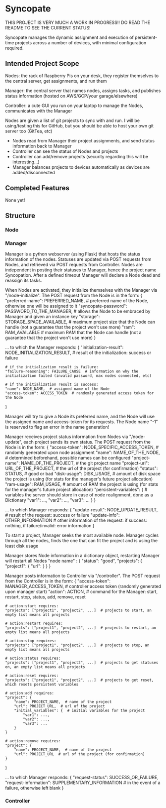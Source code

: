 # Syncopate

THIS PROJECT IS VERY MUCH A WORK IN PROGRESS!! DO READ THE README TO SEE THE CURRENT STATUS!

Syncopate manages the dynamic assignment and execution of persistent-time projects across a number of devices, with minimal configuration required.

## Intended Project Scope
Nodes: the rack of Raspberry Pis on your desk, they register themselves to the central server, get assignments, and run them

Manager: the central server that names nodes, assigns tasks, and publishes status information (hosted on AWS/GCP/your garage/elsewhere)

Controller: a cute GUI you run on your laptop to manage the Nodes, communicates with the Manager

Nodes are given a list of git projects to sync with and run. I will be using/testing this for GitHub, but you should be able to host your own git server too (GitTea, etc)
- Nodes read from Manager their project assignments, and send status information back to Manager
- Controller can see the status of Nodes and projects
- Controller can add/remove projects (security regarding this will be interesting...)
- Manager balances projects to devices automatically as devices are added/disconnected

## Completed Features
None yet!

## Structure

### Node


### Manager
Manager is a python webserver (using Flask) that hosts the status information of the nodes. Statuses are updated via POST requests from Nodes, and retrieved via POST requests from Controller. Nodes are independent in posting their statuses to Manager, hence the project name Syncopation. After a defined timeout Manager will declare a Node dead and reassign its tasks.

When Nodes are activated, they initialize themselves with the Manager via "/node-initialize". The POST request from the Node is in the form:
{
    "preferred-name": PREFERRED_NAME,  # preferred name of the Node, otherwise one will be assigned to it
    "syncopate-password": PASSWORD_TO_THE_MANAGER,  # allows the Node to be embraced by Manager and given an instance key
    "storage": STORAGE_SPACE_AVAILABLE,  # maximum project size that the Node can handle (not a guarantee that the project won't use more)
    "ram": RAM_AVAILABLE  # maximum RAM that the Node can handle (not a guarantee that the project won't use more)
}

... to which the Manager responds:
{
    "initialization-result": NODE_INITIALIZATION_RESULT,  # result of the initialization: success or failure
    
    # if the initialization result is failure:
    "failure-reasoning": FAILURE_CAUSE  # information on why the initialization failed (invalid password, max nodes connected, etc)
    
    # if the initialization result is success:
    "name": NODE_NAME,  # assigned name of the Node
    "access-token": ACCESS_TOKEN  # randomly generated access token for the Node
}

Manager will try to give a Node its preferred name, and the Node will use the assigned name and access-token for its requests.
The Node name "-1" is reserved to flag an error in the name generation!

Manager receives project status information from Nodes via "/node-update", each project sends its own status. The POST request from the Node is in the form:
{
    "access-token": NODE_SPECIFIC_ACCESS_TOKEN,  # randomly generated upon node assignment
    "name": NAME_OF_THE_NODE,  # determined beforehand, possible names can be configured
    "project-name": NAME_OF_THE_PROJECT,  # the git project name
    "project-url": URL_OF_THE_PROJECT,  # the url of the project (for confirmation)
    "status": STATUS,  # good or bad
    "disk-usage": DISK_USAGE,  # amount of disk space the project is using (for stats for the manager's future project allocation)
    "ram-usage": RAM_USAGE,  # amount of RAM the project is using (for stats for the manager's future project allocation)
    "persistent-variables": {  # variables the server should store in case of node realignment, done as a Dictionary
        "var1": ...,
        "var2": ...,
        "var3": ...
    }
}

... to which Manager responds:
{
    "update-result": NODE_UPDATE_RESULT,  # result of the request: success or failure
    "update-info": OTHER_INFORMATION  # other information of the request: if success: nothing, if failure/invalid: error information
}

To start a project, Manager seeks the most available node. Manager cycles through all the nodes, finds the one that can fit the project and is using the least disk usage



Manager stores Node information in a dictionary object, restarting Manager will restart all Nodes
"node name" : {
    "status": "good",
    "projects": {
        "project1": {
            "url": 
        }
    }
}


Manager posts information to Controller via "/controller". The POST request from the Controller is in the form:
{
    "access-token": MANAGER_ACCESS_TOKEN,  # controller access token (randomly generated upon manager start)
    "action": ACTION,  # command for the Manager: start, restart, stop, status, add, remove, reset
    
    # action:start requires:
    "projects": ["project1", "project2", ...]  # projects to start, an empty list means all projects
    
    # action:restart requires:
    "projects": ["project1", "project2", ...]  # projects to restart, an empty list means all projects

    # action:stop requires:
    "projects": ["project1", "project2", ...]  # projects to stop, an empty list means all projects

    # action:status requires:
    "projects": ["project1", "project2", ...]  # projects to get statuses on, an empty list means all projects

    # action:reset requires:
    "projects": ["project1", "project2", ...]  # projects to get reset, which resets persistent variables

    # action:add requires:
    "project": {
        "name": PROJECT_NAME,  # name of the project
        "url": PROJECT_URL,  # url of the project
        "initial_variables": {  # initial variables for the project
            "var1": ...,
            "var2": ...,
            "var3": ...
        }
    }

    # action:remove requires:
    "project": {
        "name": PROJECT_NAME,  # name of the project
        "url": PROJECT_URL  # url of the project (for confirmation)
    }
}

... to which Manager responds:
{
    "request-status": SUCCESS_OR_FAILURE,
    "request-information": SUPPLEMENTARY_INFORMATION  # in the event of a failure, otherwise left blank
}


### Controller


